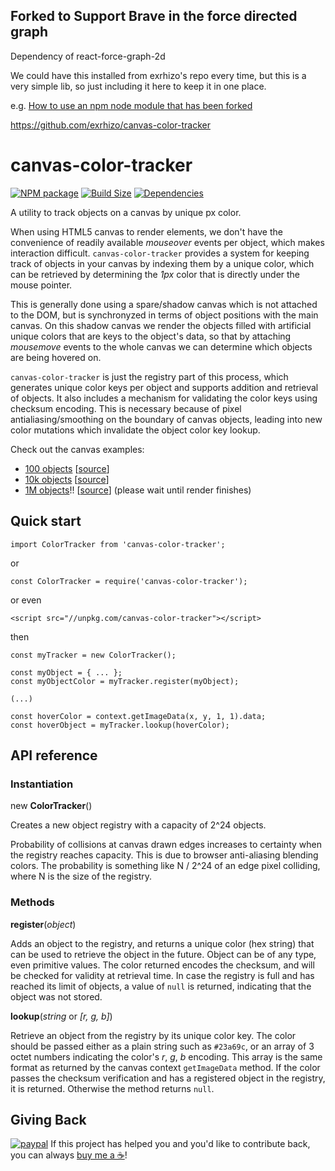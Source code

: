 ## Forked to Support Brave in the force directed graph

Dependency of react-force-graph-2d

We could have this installed from exrhizo's repo every time, but this is a very
simple lib, so just including it here to keep it in one place.

e.g. [How to use an npm node module that has been forked](https://blaipratdesaba.com/how-to-use-an-npm-node-module-that-has-been-forked-b7dd522fdd08)

https://github.com/exrhizo/canvas-color-tracker

# canvas-color-tracker

[![NPM package][npm-img]][npm-url]
[![Build Size][build-size-img]][build-size-url]
[![Dependencies][dependencies-img]][dependencies-url]

A utility to track objects on a canvas by unique px color.

When using HTML5 canvas to render elements, we don't have the convenience of readily available _mouseover_ events per object, which makes interaction difficult.
`canvas-color-tracker` provides a system for keeping track of objects in your canvas by indexing them by a unique color, which can be retrieved by determining the _1px_ color that is directly under the mouse pointer.

This is generally done using a spare/shadow canvas which is not attached to the DOM, but is synchronyzed in terms of object positions with the main canvas. On this shadow canvas we render the objects filled with artificial unique colors that are keys to the object's data, so that by attaching _mousemove_ events to the whole canvas we can determine which objects are being hovered on.

`canvas-color-tracker` is just the registry part of this process, which generates unique color keys per object and supports addition and retrieval of objects. It also includes a mechanism for validating the color keys using checksum encoding. This is necessary because of pixel antialiasing/smoothing on the boundary of canvas objects, leading into new color mutations which invalidate the object color key lookup.

Check out the canvas examples:

- [100 objects](https://vasturiano.github.io/canvas-color-tracker/example/canvas-small.html) [[source](https://github.com/vasturiano/canvas-color-tracker/blob/master/example/canvas-small.html)]
- [10k objects](https://vasturiano.github.io/canvas-color-tracker/example/canvas-medium.html) [[source](https://github.com/vasturiano/canvas-color-tracker/blob/master/example/canvas-medium.html)]
- [1M objects](https://vasturiano.github.io/canvas-color-tracker/example/canvas-huge-1M.html)!! [[source](https://github.com/vasturiano/canvas-color-tracker/blob/master/example/canvas-huge-1M.html)] (please wait until render finishes)

## Quick start

```
import ColorTracker from 'canvas-color-tracker';
```

or

```
const ColorTracker = require('canvas-color-tracker');
```

or even

```
<script src="//unpkg.com/canvas-color-tracker"></script>
```

then

```
const myTracker = new ColorTracker();

const myObject = { ... };
const myObjectColor = myTracker.register(myObject);

(...)

const hoverColor = context.getImageData(x, y, 1, 1).data;
const hoverObject = myTracker.lookup(hoverColor);
```

## API reference

### Instantiation

new <b>ColorTracker</b>()

Creates a new object registry with a capacity of 2^24 objects.

Probability of collisions at canvas drawn edges increases to certainty when the registry reaches capacity. This is due to browser anti-aliasing blending colors. The probability
is something like N / 2^24 of an edge pixel colliding, where N is the size of the registry.

### Methods

<b>register</b>(<i>object</i>)

Adds an object to the registry, and returns a unique color (hex string) that can be used to retrieve the object in the future. Object can be of any type, even primitive values. The color returned encodes the checksum, and will be checked for validity at retrieval time. In case the registry is full and has reached its limit of objects, a value of `null` is returned, indicating that the object was not stored.

<b>lookup</b>(<i>string</i> or <i>[r, g, b]</i>)

Retrieve an object from the registry by its unique color key. The color should be passed either as a plain string such as `#23a69c`, or an array of 3 octet numbers indicating the color's _r_, _g_, _b_ encoding. This array is the same format as returned by the canvas context `getImageData` method. If the color passes the checksum verification and has a registered object in the registry, it is returned. Otherwise the method returns `null`.

## Giving Back

[![paypal](https://www.paypalobjects.com/en_US/i/btn/btn_donate_SM.gif)](https://www.paypal.com/cgi-bin/webscr?cmd=_donations&business=L398E7PKP47E8&currency_code=USD&source=url) If this project has helped you and you'd like to contribute back, you can always [buy me a ☕](https://www.paypal.com/cgi-bin/webscr?cmd=_donations&business=L398E7PKP47E8&currency_code=USD&source=url)!

[npm-img]: https://img.shields.io/npm/v/canvas-color-tracker.svg
[npm-url]: https://npmjs.org/package/canvas-color-tracker
[build-size-img]: https://img.shields.io/bundlephobia/minzip/canvas-color-tracker.svg
[build-size-url]: https://bundlephobia.com/result?p=canvas-color-tracker
[dependencies-img]: https://img.shields.io/david/vasturiano/canvas-color-tracker.svg
[dependencies-url]: https://david-dm.org/vasturiano/canvas-color-tracker
